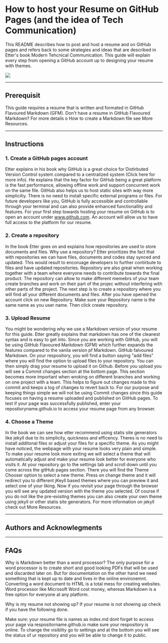


# How to host your Resume on GitHub Pages (and the idea of Tech Communication)

This README describes how to post and host a resume and on GitHub pages and refers back to some strategies and ideas that are described in Etter's book Modern Tehcnical Communication. This guide will explain every step from opening a GitHub account up to designing your resume with themes. 

![](https://media.giphy.com/media/qKlHOvwluxmmOTUZ45/giphy.gif) 

-------------------------
## Prerequisit

This guide requires a resume that is written and formated in GitHub Flavoured Markdown (GFM).
Don't have a resume in GitHub Flavoured Markdown? For more details o  How to create a Markdown file see More Resources.

---------------------------

## Instructions


### 1. Create a GitHub pages account
Etter explains in his book why GitHub is a great choice for Distirbuted Version Control system compared to a centralized system (Click here for more info). He explains that the key factor for GitHub being a great platform is the fast performance, allowing offline work and support concurrent work on the same file. GitHub also helps us to host static sites with way more simplicitiy. There is no need to install specific external programs or files. For future developers like you, GitHub is fully accessible and controllable through your terminal and can also provide enhanced functionallity and features. 
For your first step towards hosting your resume on GitHub is to open an account under www.github.com. An account will allow us to have full access to the platform for our resume. 

### 2. Create a repository
In the book Etter goes on and explains how repositories are used to store documents and files. Why use a repository? Etter prioritizes the fact that with repositories we can have files, documents and codes stay synced and updated. This would result to encoruage developers to further contirbute to files and have updated repositories. Repository are also great when working together with a team where everyone needs to contribute towards the final product. The repository can allow to make different memebrs of your team create branches and work on their part of the projec without interfering with other parts of the project. 
The next step is to create a repository where you will find all your different documents and files. After you have opened the account click on new Repository.
Make sure your Repository name is the same name as you user name. Then click create repository. 

### 3. Upload Resume 
You might be wondering why we use a Markdown version of your resume for this guide. Etter greatly explains that markdown has one of the cleanest syntax and is easy to get into. Since you are working with GitHub, you will be using GitHub Flavoured Markdown (GFM) which further expands the features compared to the vanila version pf Markdown.
GitHub falvoured Markdown. On your respository, you will find a button saying "add files" where you will find the option to upload files to your repository. You can then simply drag your resume to upload it on Github. Before you upload you will see a Commit changes section at the bottom page. This section becomes more important when wroking on different branches and working on one project with a team.
This helps to figure out changes made to this commit and keeps a log of changes to revert back to. For our purpose and keeping things simple we will not be using Commit changes since this guide focuses on having a resume uploaded and published on GitHub pages. To test if your page was successfully published, enter your repostioryname.github.io to access your resume page from any browser. 

### 4. Choose a Theme 
In the book we can see how etter recommend using statis site generators like jekyll due to its simplicity, quickness and efficency. Theres is no need to install additonal files or adjust your files for a specific theme. 
As you might have noticed, the webpage with your resume looks very plain and simple. To make your resume look more exiting we will select a theme that will automatically adjust and make your resume look better for everyone who visits it. At your repository go to the settings tab and scroll down until you come across the gitHub pages section. There you will find the Theme Chooser option to select a new theme. Press on change theme and it will redirect you to different jKeyll based themes where you can preview it and select one of your liking. 
Now if you revisit your page through the browser you will see any updated version with the theme you selected. Of course if you do not like the pre-exisitng themes you can also create your own theme using jekyll or other statis site generators. For more information on jekyll check out More Resources. 

---------------------------

## Authors and Acknowlegments


---------------------------

## FAQs

Why is Markdown better than a word processor?
The only purpose for a word processor is to create short and good looking PDFs that will be used and discarded later on. But for documentation on the other hand we need something that is kept up to date and lives in the online environemnt. Converting a word document to HTML is a total mess for creating websites. Word processor like Microsoft Word cost money, whereas Markdown is a free option for everyone at any platform.

Why is my resume not showing up?
If your resume is not showing up check if you have the following done.

Make sure:
your resume file is names as index.md
dont forget to access your page via respositorname.github.io
make sure your respository is online. To change the visiblity go to settings and at the bottom you will see the status of ur repository and you will be able to change it to public. 



